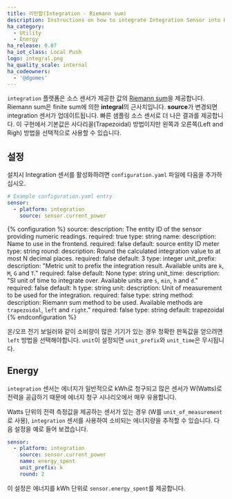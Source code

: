 ```yaml
---
title: 리만합(Integration - Riemann sum)
description: Instructions on how to integrate Integration Sensor into Home Assistant.
ha_category:
  - Utility
  - Energy
ha_release: 0.87
ha_iot_class: Local Push
logo: integral.png
ha_quality_scale: internal
ha_codeowners:
  - '@dgomes'
---
```


`integration` 플랫폼은 소스 센서가 제공한 값의 [Riemann sum](https://en.wikipedia.org/wiki/Riemann_sum)을 제공합니다. Riemann sum은 finite sum에 의한 **integral**의 근사치입니다. **source**가 변경되면 integration 센서가 업데이트됩니다. 빠른 샘플링 소스 센서로 더 나은 결과를 제공합니다. 이 구현에서 기본값은 사다리꼴(Trapezoidal) 방법이지만 왼쪽과 오른쪽(Left and Righ) 방법을 선택적으로 사용할 수 있습니다.

## 설정

설치시 Integration 센서를 활성화하려면 `configuration.yaml` 파일에 다음을 추가하십시오.

```yaml
# Example configuration.yaml entry
sensor:
  - platform: integration
    source: sensor.current_power
```

{% configuration %}
source:
  description: The entity ID of the sensor providing numeric readings.
  required: true
  type: string
name:
  description: Name to use in the frontend.
  required: false
  default: source entity ID meter
  type: string
round:
  description: Round the calculated integration value to at most N decimal places.
  required: false
  default: 3
  type: integer
unit_prefix:
  description: "Metric unit to prefix the integration result. Available units are `k`, `M`, `G` and `T`."
  required: false
  default: None
  type: string
unit_time:
  description: "SI unit of time to integrate over. Available units are `s`, `min`, `h` and `d`."
  required: false
  default: h
  type: string
unit:
  description: Unit of measurement to be used for the integration.
  required: false
  type: string
method:
  description: Riemann sum method to be used. Available methods are `trapezoidal`, `left` and `right`."
  required: false
  type: string
  default: trapezoidal
{% endconfiguration %}

온/오프 전기 보일러와 같이 소비량이 많은 기기가 있는 경우 정확한 판독값을 얻으려면 `left` 방법을 선택해야합니다. `unit`이 설정되면 `unit_prefix`와 `unit_time`은 무시됩니다.

## Energy

`integration` 센서는 에너지가 일반적으로 kWh로 청구되고 많은 센서가 W(Watts)로 전력을 공급하기 때문에 에너지 청구 시나리오에서 매우 유용합니다.

Watts 단위의 전력 측정값을 제공하는 센서가 있는 경우 (W를 `unit_of_measurement`로 사용), `integration` 센서를 사용하여 소비되는 에너지량을 추적할 수 있습니다. 다음 설정을 예로 들어 보겠습니다.

```yaml
sensor:
  - platform: integration
    source: sensor.current_power
    name: energy_spent
    unit_prefix: k
    round: 2
```

이 설정은 에너지를 kWh 단위로 `sensor.energy_spent`를 제공합니다.